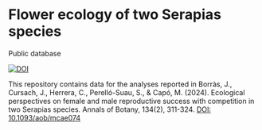# Flower ecology of two Serapias species
Public database

<a href="https://doi.org/10.5281/zenodo.11004179"><img src="https://zenodo.org/badge/DOI/10.5281/zenodo.11004179.svg" alt="DOI"></a>

This repository contains data for the analyses reported in
Borràs, J., Cursach, J., Herrera, C., Perelló-Suau, S., & Capó, M. (2024). Ecological perspectives on female and male reproductive success with competition in two Serapias species. Annals of Botany, 134(2), 311-324.
<a href="https://doi.org/10.1093/aob/mcae074">DOI: 10.1093/aob/mcae074</a>

